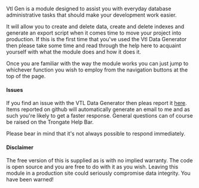 Vtl Gen is a module designed to assist you with everyday database administrative tasks that should make your development
work easier.

It will allow you to create and delete data, create and delete indexes and generate an export script when it comes time
to move your project into production.
If this is the first time that you've used the Vtl Data Generator then please take some time and read through the help
here to acquaint yourself with what the module does and how it does it.

Once you are familiar with the way the module works you can just jump to whichever function you wish to employ from the
navigation buttons at the top of the page.

#### Issues

If you find an issue with the VTL Data Generator then pleas report it [here](https://github.com/domsinclair/vtl_gen/issues). Items reported on github will automatically generate an email to me and as such you're likely to get a faster response.  General questions can of course be raised on the Trongate Help Bar.

Please bear in mind that it's not always possible to respond immediately.

#### Disclaimer

The free version of this is supplied as is with no implied warranty. The code is open source and you are free to do with
it as you wish. Leaving this module in a production site could seriously compromise data integrity. You have been
warned!
